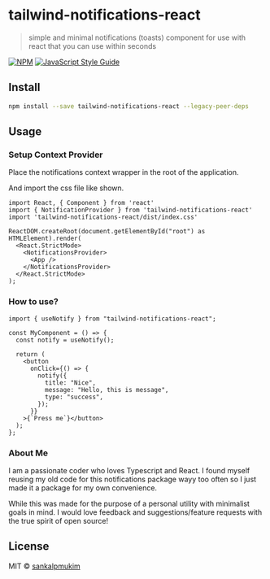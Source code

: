 # tailwind-notifications-react

> simple and minimal notifications (toasts) component for use with react that you can use within seconds

[![NPM](https://img.shields.io/npm/v/tailwind-notifications-react.svg)](https://www.npmjs.com/package/tailwind-notifications-react) [![JavaScript Style Guide](https://img.shields.io/badge/code_style-standard-brightgreen.svg)](https://standardjs.com)

## Install

```bash
npm install --save tailwind-notifications-react --legacy-peer-deps
```

## Usage

### Setup Context Provider

Place the notifications context wrapper in the root of the application.

And import the css file like shown.

```tsx
import React, { Component } from 'react'
import { NotificationProvider } from 'tailwind-notifications-react'
import 'tailwind-notifications-react/dist/index.css'

ReactDOM.createRoot(document.getElementById("root") as HTMLElement).render(
  <React.StrictMode>
    <NotificationsProvider>
      <App />
    </NotificationsProvider>
  </React.StrictMode>
);

```

### How to use?

```tsx
import { useNotify } from "tailwind-notifications-react";

const MyComponent = () => {
  const notify = useNotify();

  return (
    <button
      onClick={() => {
        notify({
          title: "Nice",
          message: "Hello, this is message",
          type: "success",
        });
      }}
    >{`Press me`}</button>
  );
};

```

### About Me

I am a passionate coder who loves Typescript and React. I found myself reusing my old code for this notifications package wayy too often so I just made it a package for my own convenience.

While this was made for the purpose of a personal utility with minimalist goals in mind. I would love feedback and suggestions/feature requests with the true spirit of open source!

## License

MIT © [sankalpmukim](https://github.com/sankalpmukim)
